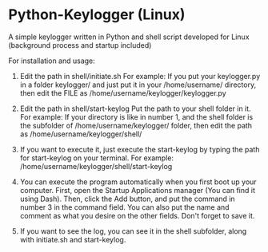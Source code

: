 # Python-Keylogger (Linux)
A simple keylogger written in Python and shell script developed for Linux (background process and startup included)

For installation and usage:
1. Edit the path in shell/initiate.sh
   For example: If you put your keylogger.py in a folder keylogger/ and just put it in your 
	/home/username/ directory, then edit the FILE as /home/username/keylogger/keylogger.py

2. Edit the path in shell/start-keylog
   Put the path to your shell folder in it. For example: If your directory is like in number 1, 
   and the shell folder is the subfolder of /home/username/keylogger/ folder, then edit the path 
   as /home/username/keylogger/shell/

3. If you want to execute it, just execute the start-keylog by typing the path for start-keylog 
   on your terminal.
   For example: /home/username/keylogger/shell/start-keylog

4. You can execute the program automatically when you first boot up your computer.
   First, open the Startup Applications manager (You can find it using Dash).
   Then, click the Add button, and put the command in number 3 in the command field.
   You can also put the name and comment as what you desire on the other fields.
   Don't forget to save it.

5. If you want to see the log, you can see it in the shell subfolder, along with initiate.sh 
   and start-keylog.
